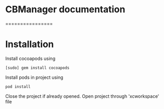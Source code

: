 # CBManager documentation
================
# Installation


Install cocoapods using
```
[sudo] gem install cocoapods
```
Install pods in project using
```
pod install
```

Close the project if already opened. Open project through 'xcworkspace' file
